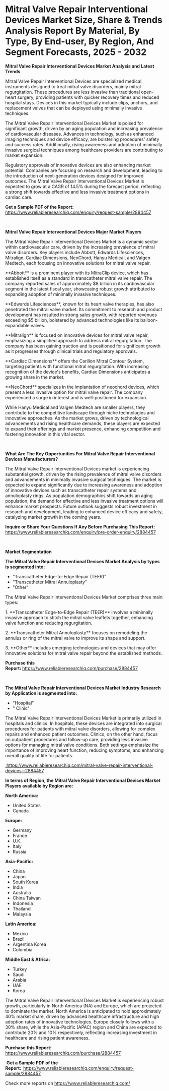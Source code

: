 <p><h1>Mitral Valve Repair Interventional Devices Market Size, Share & Trends Analysis Report By Material, By Type, By End-user, By Region, And Segment Forecasts, 2025 - 2032</h1></p><p><strong>Mitral Valve Repair Interventional Devices Market Analysis and Latest Trends</strong></p>
<p><p>Mitral Valve Repair Interventional Devices are specialized medical instruments designed to treat mitral valve disorders, mainly mitral regurgitation. These procedures are less invasive than traditional open-heart surgery, providing patients with quicker recovery times and reduced hospital stays. Devices in this market typically include clips, anchors, and replacement valves that can be deployed using minimally invasive techniques.</p><p>The Mitral Valve Repair Interventional Devices Market is poised for significant growth, driven by an aging population and increasing prevalence of cardiovascular diseases. Advances in technology, such as enhanced imaging techniques and device efficacy, are bolstering procedures' safety and success rates. Additionally, rising awareness and adoption of minimally invasive surgical techniques among healthcare providers are contributing to market expansion.</p><p>Regulatory approvals of innovative devices are also enhancing market potential. Companies are focusing on research and development, leading to the introduction of next-generation devices designed for improved outcomes. The Mitral Valve Repair Interventional Devices Market is expected to grow at a CAGR of 14.5% during the forecast period, reflecting a strong shift towards effective and less invasive treatment options in cardiac care.</p></p>
<p><strong>Get a Sample PDF of the Report:&nbsp;</strong> <a href="https://www.reliableresearchiq.com/enquiry/request-sample/2884457?utm_campaign=2285&utm_medium=2&utm_source=Github&utm_content=ia&utm_term=13032025&utm_id=mitral-valve-repair-interventional-devices">https://www.reliableresearchiq.com/enquiry/request-sample/2884457</a></p>
<p>&nbsp;</p>
<p><strong>Mitral Valve Repair Interventional Devices Major Market Players</strong></p>
<p><p>The Mitral Valve Repair Interventional Devices Market is a dynamic sector within cardiovascular care, driven by the increasing prevalence of mitral valve disorders. Key players include Abbott, Edwards Lifesciences, Mitralign, Cardiac Dimensions, NeoChord, Hanyu Medical, and Valgen Medtech, each focusing on innovative solutions for mitral valve repair.</p><p>**Abbott** is a prominent player with its MitraClip device, which has established itself as a standard in transcatheter mitral valve repair. The company reported sales of approximately $8 billion in its cardiovascular segment in the latest fiscal year, showcasing robust growth attributed to expanding adoption of minimally invasive techniques.</p><p>**Edwards Lifesciences**, known for its heart valve therapies, has also penetrated the mitral valve market. Its commitment to research and product development has resulted in strong sales growth, with reported revenues exceeding $5 billion, bolstered by advanced technologies like its balloon-expandable valves.</p><p>**Mitralign** is focused on innovative devices for mitral valve repair, emphasizing a simplified approach to address mitral regurgitation. The company has been gaining traction and is positioned for significant growth as it progresses through clinical trials and regulatory approvals.</p><p>**Cardiac Dimensions** offers the Carillon Mitral Contour System, targeting patients with functional mitral regurgitation. With increasing recognition of the device's benefits, Cardiac Dimensions anticipates a growing share in the market.</p><p>**NeoChord** specializes in the implantation of neochord devices, which present a less invasive option for mitral valve repair. The company experienced a surge in interest and is well-positioned for expansion.</p><p>While Hanyu Medical and Valgen Medtech are smaller players, they contribute to the competitive landscape through niche technologies and innovative approaches. As the market grows, driven by technological advancements and rising healthcare demands, these players are expected to expand their offerings and market presence, enhancing competition and fostering innovation in this vital sector.</p></p>
<p>&nbsp;</p>
<p><strong>What Are The Key Opportunities For Mitral Valve Repair Interventional Devices Manufacturers?</strong></p>
<p><p>The Mitral Valve Repair Interventional Devices market is experiencing substantial growth, driven by the rising prevalence of mitral valve disorders and advancements in minimally invasive surgical techniques. The market is expected to expand significantly due to increasing awareness and adoption of innovative devices such as transcatheter repair systems and annuloplasty rings. As population demographics shift towards an aging population, the demand for effective and less invasive treatment options will enhance market prospects. Future outlook suggests robust investment in research and development, leading to enhanced device efficacy and safety, catalyzing market growth in the coming years.</p></p>
<p><strong>Inquire or Share Your Questions If Any Before Purchasing This Report:</strong> <a href="https://www.reliableresearchiq.com/enquiry/pre-order-enquiry/2884457?utm_campaign=2285&utm_medium=2&utm_source=Github&utm_content=ia&utm_term=13032025&utm_id=mitral-valve-repair-interventional-devices">https://www.reliableresearchiq.com/enquiry/pre-order-enquiry/2884457</a></p>
<p>&nbsp;</p>
<p><strong>Market Segmentation</strong></p>
<p><strong>The Mitral Valve Repair Interventional Devices Market Analysis by types is segmented into:</strong></p>
<p><ul><li>"Transcatheter Edge-to-Edge Repair (TEER)"</li><li>"Transcatheter Mitral Annuloplasty"</li><li>"Other"</li></ul></p>
<p><p>The Mitral Valve Repair Interventional Devices Market comprises three main types: </p><p>1. **Transcatheter Edge-to-Edge Repair (TEER)** involves a minimally invasive approach to stitch the mitral valve leaflets together, enhancing valve function and reducing regurgitation.</p><p>2. **Transcatheter Mitral Annuloplasty** focuses on remodeling the annulus or ring of the mitral valve to improve its shape and support.</p><p>3. **Other** includes emerging technologies and devices that may offer innovative solutions for mitral valve repair beyond the established methods.</p></p>
<p><strong>Purchase this Report:&nbsp;</strong><a href="https://www.reliableresearchiq.com/purchase/2884457?utm_campaign=2285&utm_medium=2&utm_source=Github&utm_content=ia&utm_term=13032025&utm_id=mitral-valve-repair-interventional-devices">https://www.reliableresearchiq.com/purchase/2884457</a></p>
<p>&nbsp;</p>
<p><strong>The Mitral Valve Repair Interventional Devices Market Industry Research by Application is segmented into:</strong></p>
<p><ul><li>"Hospital"</li><li>" Clinic"</li></ul></p>
<p><p>The Mitral Valve Repair Interventional Devices Market is primarily utilized in hospitals and clinics. In hospitals, these devices are integrated into surgical procedures for patients with mitral valve disorders, allowing for complex repairs and enhanced patient outcomes. Clinics, on the other hand, focus on outpatient procedures and follow-up care, providing less invasive options for managing mitral valve conditions. Both settings emphasize the importance of improving heart function, reducing symptoms, and enhancing overall quality of life for patients.</p></p>
<p><a href="https://www.reliableresearchiq.com/mitral-valve-repair-interventional-devices-r2884457?utm_campaign=2285&utm_medium=2&utm_source=Github&utm_content=ia&utm_term=13032025&utm_id=mitral-valve-repair-interventional-devices">&nbsp;https://www.reliableresearchiq.com/mitral-valve-repair-interventional-devices-r2884457</a></p>
<p><strong>In terms of Region, the Mitral Valve Repair Interventional Devices Market Players available by Region are:</strong></p>
<p>
    <p> <strong> North America: </strong>
        <ul>
            <li>United States</li>
            <li>Canada</li>
        </ul>
        </p> 
    <p> <strong> Europe: </strong>
        <ul>
            <li>Germany</li>
            <li>France</li>
            <li>U.K.</li>
            <li>Italy</li>
            <li>Russia</li>
        </ul>
        </p> 
    <p> <strong> Asia-Pacific: </strong>
        <ul>
            <li>China</li>
            <li>Japan</li>
            <li>South Korea</li>
            <li>India</li>
            <li>Australia</li>
            <li>China Taiwan</li>
            <li>Indonesia</li>
            <li>Thailand</li>
            <li>Malaysia</li>
        </ul>
        </p> 
    <p> <strong> Latin America: </strong>
        <ul>
            <li>Mexico</li>
            <li>Brazil</li>
            <li>Argentina Korea</li>
            <li>Colombia</li>
        </ul>
        </p> 
    <p> <strong> Middle East & Africa: </strong>
        <ul>
            <li>Turkey</li>
            <li>Saudi</li>
            <li>Arabia</li>
            <li>UAE</li>
            <li>Korea</li>
        </ul>
    </p>
    </p>
<p><p>The Mitral Valve Repair Interventional Devices Market is experiencing robust growth, particularly in North America (NA) and Europe, which are projected to dominate the market. North America is anticipated to hold approximately 40% market share, driven by advanced healthcare infrastructure and high adoption rates of innovative technologies. Europe closely follows with a 30% share, while the Asia-Pacific (APAC) region and China are expected to contribute 20% and 10% respectively, reflecting increasing investment in healthcare and rising patient awareness.</p></p>
<p><strong>Purchase this Report: </strong><a href="https://www.reliableresearchiq.com/purchase/2884457?utm_campaign=2285&utm_medium=2&utm_source=Github&utm_content=ia&utm_term=13032025&utm_id=mitral-valve-repair-interventional-devices">https://www.reliableresearchiq.com/purchase/2884457</a></p>
<p>&nbsp;<strong>Get a Sample PDF of the Report:&nbsp;&nbsp;</strong><a href="https://www.reliableresearchiq.com/enquiry/request-sample/2884457?utm_campaign=2285&utm_medium=2&utm_source=Github&utm_content=ia&utm_term=13032025&utm_id=mitral-valve-repair-interventional-devices">https://www.reliableresearchiq.com/enquiry/request-sample/2884457</a></p>
<p><strong></strong></p>
<p>Check more reports on <a href="https://www.reliableresearchiq.com/?utm_campaign=2285&utm_medium=2&utm_source=Github&utm_content=ia&utm_term=13032025&utm_id=mitral-valve-repair-interventional-devices">https://www.reliableresearchiq.com/</a></p>